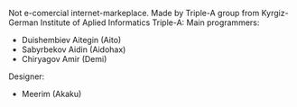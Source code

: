Not e-comercial internet-markeplace.
Made by Triple-A group from Kyrgiz-German Institute of Aplied Informatics
Triple-A:
Main programmers:
* Duishembiev Aitegin (Aito)
* Sabyrbekov Aidin (Aidohax)
* Chiryagov Amir (Demi)

Designer:
* Meerim (Akaku)

